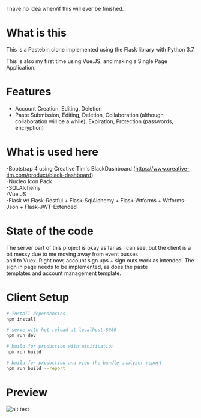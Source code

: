 I have no idea when/if this will ever be finished.
# What is this
This is a Pastebin clone implemented using the Flask library with Python 3.7.

This is also my first time using Vue.JS, and making a Single Page Application.

# Features
* Account Creation, Editing, Deletion
* Paste Submission, Editing, Deletion, Collaboration (although collaboration will be a while), 
  Expiration, Protection (passwords, encryption)

# What is used here
-Bootstrap 4 using Creative Tim's BlackDashboard (https://www.creative-tim.com/product/black-dashboard)  
-Nucleo Icon Pack  
-SQLAlchemy  
-Vue.JS  
-Flask w/ Flask-Restful + Flask-SqlAlchemy + Flask-Wtforms + Wtforms-Json + Flask-JWT-Extended

# State of the code
The server part of this project is okay as far as I can see, but the client is a bit messy due to me moving away from event busses  
and to Vuex. Right now, account sign ups + sign outs work as intended. The sign in page needs to be implemented, as does the paste  
templates and account management template.

# Client Setup
``` bash
# install dependencies
npm install

# serve with hot reload at localhost:8080
npm run dev

# build for production with minification
npm run build

# build for production and view the bundle analyzer report
npm run build --report
``` 

# Preview
![alt text](https://i.imgur.com/0bDqDTi.png)